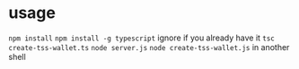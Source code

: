 # usage

`npm install`
`npm install -g typescript` ignore if you already have it
`tsc create-tss-wallet.ts`
`node server.js`
`node create-tss-wallet.js` in another shell

